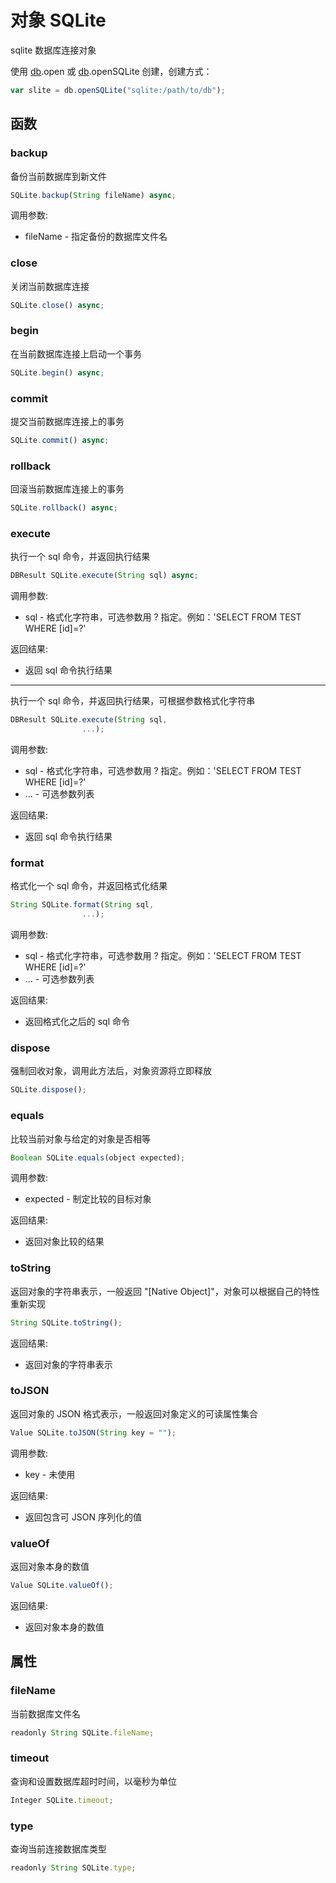 # 对象 SQLite
sqlite 数据库连接对象

使用 [db](../../module/ifs/db.md).open 或 [db](../../module/ifs/db.md).openSQLite 创建，创建方式：
```JavaScript
var slite = db.openSQLite("sqlite:/path/to/db");
```
## 函数
        
### backup
备份当前数据库到新文件
```JavaScript
SQLite.backup(String fileName) async;
```

调用参数:
* fileName - 指定备份的数据库文件名

### close
关闭当前数据库连接
```JavaScript
SQLite.close() async;
```

### begin
在当前数据库连接上启动一个事务
```JavaScript
SQLite.begin() async;
```

### commit
提交当前数据库连接上的事务
```JavaScript
SQLite.commit() async;
```

### rollback
回滚当前数据库连接上的事务
```JavaScript
SQLite.rollback() async;
```

### execute
执行一个 sql 命令，并返回执行结果
```JavaScript
DBResult SQLite.execute(String sql) async;
```

调用参数:
* sql - 格式化字符串，可选参数用 ? 指定。例如：'SELECT FROM TEST WHERE [id]=?'

返回结果:
* 返回 sql 命令执行结果

--------------------------
执行一个 sql 命令，并返回执行结果，可根据参数格式化字符串
```JavaScript
DBResult SQLite.execute(String sql,
                ...);
```

调用参数:
* sql - 格式化字符串，可选参数用 ? 指定。例如：'SELECT FROM TEST WHERE [id]=?'
* ... - 可选参数列表

返回结果:
* 返回 sql 命令执行结果

### format
格式化一个 sql 命令，并返回格式化结果
```JavaScript
String SQLite.format(String sql,
                ...);
```

调用参数:
* sql - 格式化字符串，可选参数用 ? 指定。例如：'SELECT FROM TEST WHERE [id]=?'
* ... - 可选参数列表

返回结果:
* 返回格式化之后的 sql 命令

### dispose
强制回收对象，调用此方法后，对象资源将立即释放
```JavaScript
SQLite.dispose();
```

### equals
比较当前对象与给定的对象是否相等
```JavaScript
Boolean SQLite.equals(object expected);
```

调用参数:
* expected - 制定比较的目标对象

返回结果:
* 返回对象比较的结果

### toString
返回对象的字符串表示，一般返回 "[Native Object]"，对象可以根据自己的特性重新实现
```JavaScript
String SQLite.toString();
```

返回结果:
* 返回对象的字符串表示

### toJSON
返回对象的 JSON 格式表示，一般返回对象定义的可读属性集合
```JavaScript
Value SQLite.toJSON(String key = "");
```

调用参数:
* key - 未使用

返回结果:
* 返回包含可 JSON 序列化的值

### valueOf
返回对象本身的数值
```JavaScript
Value SQLite.valueOf();
```

返回结果:
* 返回对象本身的数值

## 属性
        
### fileName
当前数据库文件名
```JavaScript
readonly String SQLite.fileName;
```

### timeout
查询和设置数据库超时时间，以毫秒为单位
```JavaScript
Integer SQLite.timeout;
```

### type
查询当前连接数据库类型
```JavaScript
readonly String SQLite.type;
```

